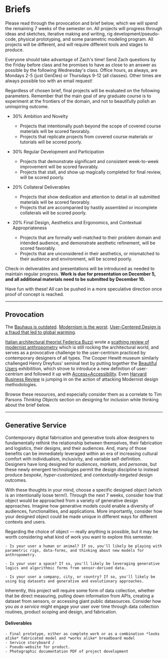 # Briefs

Please read through the provocation and brief below, which we will spend the remaining 7 weeks of the semester on. All projects will progress through ideas and sketches, iterative making and writing, rig development/pseudo-code, physical prototyping, and some parametric modeling program. All projects will be different, and will require different tools and stages to produce.  

Everyone should take advantage of Zach's time! Send Zach questions by the Friday before class and he promises to have as close to an answer as possible by the following Wednesday's class. Office hours, as always, are Mondays 2-5 (just GenDes) or Thursdays 9-12 (all classes). Other times are always possible too with an email request!

Regardless of chosen brief, final projects will be evaluated on the following parameters. Remember that the main goal of any graduate course is to experiment at the frontiers of the domain, and not to beautifully polish an uninspiring outcome. 

- 30% Ambition and Novelty 
	- Projects that intentionally push beyond the scope of covered course materials will be scored favorably.
	- Projects that replicate projects from covered course materials or tutorials will be scored poorly.

- 30% Regular Development and Participation
	- Projects that demonstrate significant and consistent week-to-week improvement will be scored favorably.
	- Projects that stall, and show up magically completed for final review, will be scored poorly.

- 20% Collateral Deliverables
	- Projects that show dedication and attention to detail in all submitted materials will be scored favorably.
	- Projects that are accompanied by hastily assembled or incomplete collaterals will be scored poorly.

- 20% Final Design, Aesthetics and Ergonomics, and Contextual Appropriateness
	- Projects that are formally well-matched to their problem domain and intended audience, and demonstrate aesthetic refinement, will be scored favorably.
	- Projects that are unconsidered in their aesthetics, or mismatched to their audience and environment, will be scored poorly.


Check-in deliverables and presentations will be introduced as needed to maintain regular progress. **Work is due for presentation on December 5, and all additional materials need to be submitted by December 10.**

Have fun with these! All can be pushed in a more speculative direction once proof of concept is reached.

-----

## Provocation

The [Bauhaus is outdated](https://www.goines.net/Writing/bauhaus_isn%27t_our_house.html). [Modernism is the worst](https://www.businessinsider.com/why-modernism-is-the-worst-thing-that-ever-happened-to-architecture-2013-7). [User-Centered Design is a fraud that led to global warming](https://medium.com/@eilishmcvey/a-critique-of-user-centered-design-have-ucd-practices-hindered-an-ecologically-sustainable-future-da0c2b1c2ef8).

[Italian architectural theorist Federica Buzzi](https://federica-buzzi.divisare.pro) wrote a [scathing review of modernist anthropometry](https://failedarchitecture.com/human-all-too-human-a-critique-on-the-modulor/) which is still rocking the architectural world, and serves as a provocative challenge to the user-centrism practiced by contemporary designers of all types. The Cooper Hewitt museum similarly challenged Henry Dreyfuss' seminal text by putting together the [Beautiful Users](https://collection.cooperhewitt.org/exhibitions/51669015/) exhibitition, which strove to introduce a new definition of user-centrism and followed it up with [Access+Accessibility](https://www.cooperhewitt.org/2017/11/27/cooper-hewitt-presents-accessability-featuring-more-than-70-inclusive-designs/). Even [Harvard Business Review](https://hbr.org/2018/09/design-thinking-is-fundamentally-conservative-and-preserves-the-status-quo) is jumping in on the action of attacking Modernist design methodologies. 

Browse these resources, and especially consider them as a correlate to Tim Parsons *Thinking Objects* section on designing for inclusion while thinking about the brief below.

-----

## Generative Service

Contemporary digital fabrication and generative tools allow designers to fundamentally rethink the relationship between themselves, their fabrication and logistics, their designs, and their audiences. And, many of those benefits can be immediately leveraged within an era of increasing cultural comfort with individualism, inclusivity, and variable self-definition. Designers have long designed for *audiences*, *markets*, and *personas*, but these newly emergent technologies permit the design discipline to instead produce *bespoke*, *hyper-customized*, and *contextually-targeted* design outcomes.

With these thoughts in your mind, choose a specific designed object (which is an intentionally loose term!). Through the next 7 weeks, consider how that object would be approached from a variety of generative design approaches. Imagine how generative models could enable a diversity of audiences, functionalities, and applications. More importantly, consider how your designed object could be made unique in different ways for different contexts and users.

Regarding the choice of object — really anything is possible, but it may be worth considering what kind of work you want to explore this semester.

	- Is your user a human or animal? If so, you'll likely be playing with parametric rigs, data-forms, and thinking about new models for anthropometry.

	- Is your user a space? If so, you'll likely be leveraging generative logics and algorithmic forms from sensor-derived data.

	- Is your user a company, city, or country? If so, you'll likely be using big datasets and generative and evolutionary approaches.

Inherently, this project will require some form of data collection, whether that be direct measuring, pulling down information from APIs, creating a dataset from sensors, or accessing giant public datasources. Consider how you *as a service* might engage your user over time through data collection routines, product scoping and design, and fabrication.

#### Deliverables 
	- Final prototype, either as complete work or as a combination *looks alike* fabricated model and *works alike* breadboard model
	- Service storyboard / 
	- Pseudo-website for product.
	- Photographic documentation PDF of project development
